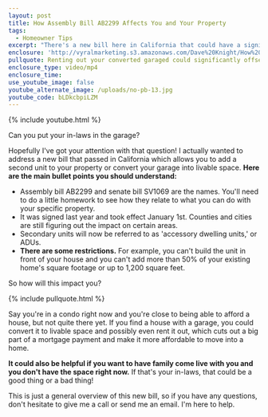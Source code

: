 ```yaml
---
layout: post
title: How Assembly Bill AB2299 Affects You and Your Property
tags:
  - Homeowner Tips
excerpt: "There's a new bill here in California that could have a significant impact on your living space."
enclosure: 'http://vyralmarketing.s3.amazonaws.com/Dave%20Knight/How%20Assembly%20Bill%20AB2299%20Affects%20You%20and%20Your%20Property.mp4'
pullquote: Renting out your converted garaged could significantly offset your mortgage.
enclosure_type: video/mp4
enclosure_time:
use_youtube_image: false
youtube_alternate_image: /uploads/no-pb-13.jpg
youtube_code: bLDkcbpiLZM
---
```



{% include youtube.html %}

Can you put your in-laws in the garage?

Hopefully I've got your attention with that question! I actually wanted to address a new bill that passed in California which allows you to add a second unit to your property or convert your garage into livable space. **Here are the main bullet points you should understand:**

* Assembly bill AB2299 and senate bill SV1069 are the names. You'll need to do a little homework to see how they relate to what you can do with your specific property.
* It was signed last year and took effect January 1st. Counties and cities are still figuring out the impact on certain areas.
* Secondary units will now be referred to as 'accessory dwelling units,' or ADUs.
* **There are some restrictions.** For example, you can't build the unit in front of your house and you can't add more than 50% of your existing home's square footage or up to 1,200 square feet.

So how will this impact you?

{% include pullquote.html %}

Say you're in a condo right now and you're close to being able to afford a house, but not quite there yet. If you find a house with a garage, you could convert it to livable space and possibly even rent it out, which cuts out a big part of a mortgage payment and make it more affordable to move into a home.

**It could also be helpful if you want to have family come live with you and you don't have the space right now.** If that's your in-laws, that could be a good thing or a bad thing!

This is just a general overview of this new bill, so if you have any questions, don't hesitate to give me a call or send me an email. I'm here to help.